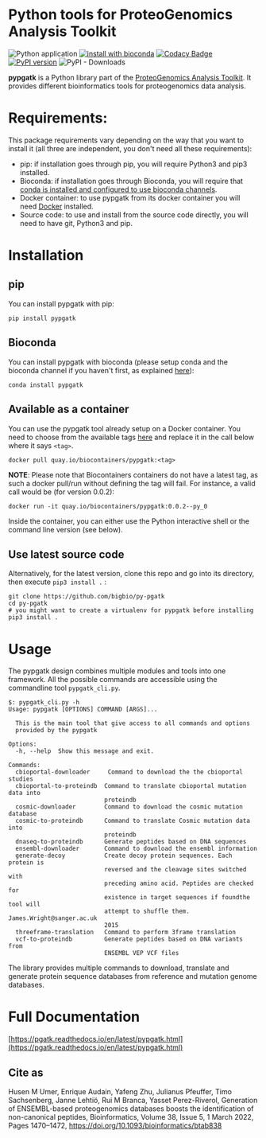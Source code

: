 # Python tools for ProteoGenomics Analysis Toolkit


![Python application](https://github.com/bigbio/py-pgatk/workflows/Python%20application/badge.svg)
[![install with bioconda](https://img.shields.io/badge/install%20with-bioconda-brightgreen.svg?style=flat)](http://bioconda.github.io/recipes/pypgatk/README.html)
[![Codacy Badge](https://app.codacy.com/project/badge/Grade/f6d030fd7d69413987f7265a01193324)](https://www.codacy.com/gh/bigbio/py-pgatk/dashboard?utm_source=github.com&amp;utm_medium=referral&amp;utm_content=bigbio/py-pgatk&amp;utm_campaign=Badge_Grade)
[![PyPI version](https://badge.fury.io/py/pypgatk.svg)](https://badge.fury.io/py/pypgatk)
![PyPI - Downloads](https://img.shields.io/pypi/dm/pypgatk)

**pypgatk** is a Python library part of the [ProteoGenomics Analysis Toolkit](https://pgatk.readthedocs.io/en/latest). It provides different bioinformatics tools for proteogenomics data analysis.

# Requirements:

This package requirements vary depending on the way that you want to install it (all three are independent, you don't need all these requirements):

- pip: if installation goes through pip, you will require Python3 and pip3 installed.
- Bioconda: if installation goes through Bioconda, you will require that [conda is installed and configured to use bioconda channels](https://bioconda.github.io/user/index.html).
- Docker container: to use pypgatk from its docker container you will need [Docker](https://docs.docker.com/install/) installed.
- Source code: to use and install from the source code directly, you will need to have git, Python3 and pip.

# Installation

## pip

You can install pypgatk with pip:

```
pip install pypgatk
```

## Bioconda

You can install pypgatk with bioconda (please setup conda and the bioconda channel if you haven't first, as explained [here](https://bioconda.github.io/user/index.html)):

```
conda install pypgatk
```

## Available as a container

You can use the pypgatk tool already setup on a Docker container. You need to choose from the available tags [here](https://quay.io/repository/biocontainers/pypgatk?tab=tags) and replace it in the call below where it says `<tag>`.

```
docker pull quay.io/biocontainers/pypgatk:<tag>
```

**NOTE**: Please note that Biocontainers containers do not have a latest tag, as such a docker pull/run without defining the tag will fail. For instance, a valid call would be (for version 0.0.2):

```
docker run -it quay.io/biocontainers/pypgatk:0.0.2--py_0
```

Inside the container, you can either use the Python interactive shell or the command line version (see below).


## Use latest source code

Alternatively, for the latest version, clone this repo and go into its directory, then execute `pip3 install .` :

```
git clone https://github.com/bigbio/py-pgatk
cd py-pgatk
# you might want to create a virtualenv for pypgatk before installing
pip3 install .
```

# Usage

The pypgatk design combines multiple modules and tools into one framework. All the possible commands are accessible using the commandline tool `pypgatk_cli.py`.

```
$: pypgatk_cli.py -h
Usage: pypgatk [OPTIONS] COMMAND [ARGS]...

  This is the main tool that give access to all commands and options
  provided by the pypgatk

Options:
  -h, --help  Show this message and exit.

Commands:
  cbioportal-downloader     Command to download the the cbioportal studies
  cbioportal-to-proteindb  Command to translate cbioportal mutation data into
                           proteindb
  cosmic-downloader        Command to download the cosmic mutation database
  cosmic-to-proteindb      Command to translate Cosmic mutation data into
                           proteindb
  dnaseq-to-proteindb      Generate peptides based on DNA sequences
  ensembl-downloader       Command to download the ensembl information
  generate-decoy           Create decoy protein sequences. Each protein is
                           reversed and the cleavage sites switched with
                           preceding amino acid. Peptides are checked for
                           existence in target sequences if foundthe tool will
                           attempt to shuffle them. James.Wright@sanger.ac.uk
                           2015
  threeframe-translation   Command to perform 3frame translation
  vcf-to-proteindb         Generate peptides based on DNA variants from
                           ENSEMBL VEP VCF files

```

The library provides multiple commands to download, translate and generate protein sequence databases from reference and mutation genome databases.

# Full Documentation

[https://pgatk.readthedocs.io/en/latest/pypgatk.html](https://pgatk.readthedocs.io/en/latest/pypgatk.html)

## Cite as
Husen M Umer, Enrique Audain, Yafeng Zhu, Julianus Pfeuffer, Timo Sachsenberg, Janne Lehtiö, Rui M Branca, Yasset Perez-Riverol, Generation of ENSEMBL-based proteogenomics databases boosts the identification of non-canonical peptides, Bioinformatics, Volume 38, Issue 5, 1 March 2022, Pages 1470–1472, https://doi.org/10.1093/bioinformatics/btab838

